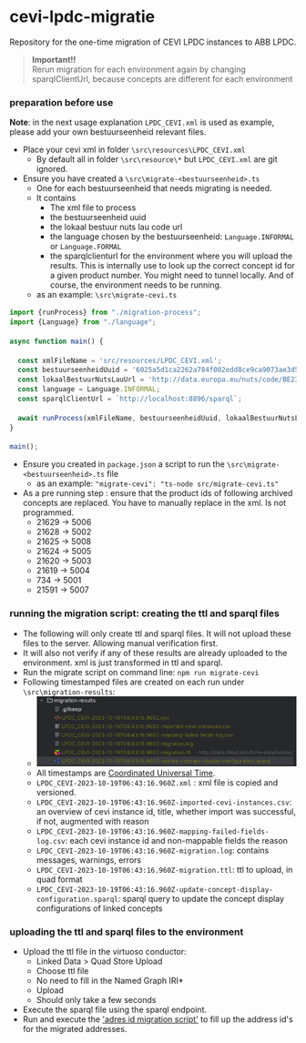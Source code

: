 # cevi-lpdc-migratie

Repository for the one-time migration of CEVI LPDC instances to ABB LPDC.

> **Important!!** \
> Rerun migration for each environment again by changing sparqlClientUrl, because concepts are different for each environment 

### preparation before use

**Note**: in the next usage explanation `LPDC_CEVI.xml` is used as example, please add your own bestuurseenheid relevant files.

- Place your cevi xml in folder `\src\resources\LPDC_CEVI.xml`
  - By default all in folder `\src\resource\*` but `LPDC_CEVI.xml` are git ignored.
- Ensure you have created a `\src\migrate-<bestuurseenheid>.ts`
  - One for each bestuurseenheid that needs migrating is needed.
  - It contains 
    - The xml file to process
    - the bestuurseenheid uuid
    - the lokaal bestuur nuts lau code url
    - the language chosen by the bestuurseenheid: `Language.INFORMAL` or `Language.FORMAL`
    - the sparqlclienturl for the environment where you will upload the results. This is internally use to look up the correct concept id for a given product number. You might need to tunnel locally. And of course, the environment needs to be running.
  - as an example: `\src\migrate-cevi.ts` 
```typescript
import {runProcess} from "./migration-process";
import {Language} from "./language";

async function main() {

  const xmlFileName = 'src/resources/LPDC_CEVI.xml';
  const bestuurseenheidUuid = '6025a5d1ca2262a784f002edd8ce9ca9073ae3d5ebc6b6b5531f05a29e9250af';
  const lokaalBestuurNutsLauUrl = 'http://data.europa.eu/nuts/code/BE23646024';
  const language = Language.INFORMAL;
  const sparqlClientUrl = `http://localhost:8896/sparql`;

  await runProcess(xmlFileName, bestuurseenheidUuid, lokaalBestuurNutsLauUrl, language, sparqlClientUrl);
}

main();
```
- Ensure you created in `package.json` a script to run the `\src\migrate-<bestuurseenheid>.ts` file
  - as an example:  `"migrate-cevi": "ts-node src/migrate-cevi.ts"`
- As a pre running step : ensure that the product ids of following archived concepts are replaced. You have to manually replace in the xml. Is not programmed.
  - 21629 -> 5006
  - 21628 -> 5002
  - 21625 -> 5008
  - 21624 -> 5005
  - 21620  -> 5003
  - 21619 -> 5004
  - 734 -> 5001
  - 21591 -> 5007

### running the migration script: creating the ttl and sparql files

- The following will only create ttl and sparql files. It will not upload these files to the server. Allowing manual verification first.
- It will also not verify if any of these results are already uploaded to the environment. xml is just transformed in ttl and sparql.
- Run the migrate script on command line: `npm run migrate-cevi`
- Following timestamped files are created on each run under `\src\migration-results`:
  - ![lpdc-cevi-migration-results.png](images%2Flpdc-cevi-migration-results.png)
  - All timestamps are [Coordinated Universal Time](https://en.wikipedia.org/wiki/Coordinated_Universal_Time).
  - `LPDC_CEVI-2023-10-19T06:43:16.960Z.xml` : xml file is copied and versioned.
  - `LPDC_CEVI-2023-10-19T06:43:16.960Z-imported-cevi-instances.csv`: an overview of cevi instance id, title, whether import was successful, if not, augmented with reason 
  - `LPDC_CEVI-2023-10-19T06:43:16.960Z-mapping-failed-fields-log.csv`: each cevi instance id and non-mappable fields the reason
  - `LPDC_CEVI-2023-10-19T06:43:16.960Z-migration.log`: contains messages, warnings, errors
  - `LPDC_CEVI-2023-10-19T06:43:16.960Z-migration.ttl`: ttl to upload, in quad format
  - `LPDC_CEVI-2023-10-19T06:43:16.960Z-update-concept-display-configuration.sparql`: sparql query to update the concept display configurations of linked concepts

### uploading the ttl and sparql files to the environment

- Upload the ttl file in the virtuoso conductor:
  - Linked Data > Quad Store Upload
  - Choose ttl file
  - No need to fill in the Named Graph IRI*
  - Upload
  - Should only take a few seconds
- Execute the sparql file using the sparql endpoint.
- Run and execute the ['adres id migration script'](https://github.com/lblod/app-lpdc-digitaal-loket/tree/development/migration-scripts/adressen) to fill up the address id's for the migrated addresses.
